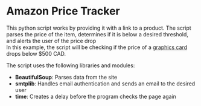 # Amazon Price Tracker

This python script works by providing it with a link to a product. 
The script parses the price of the item, determines if it is below a desired threshold, and alerts the user of the price drop<br>
In this example, the script will be checking if the price of a [graphics card](https://www.amazon.ca/MSI-GeForce-RTX-3060-12G/dp/B08WPJ5P4R/ref=sr_1_12?crid=1O3VY85AZOS58&keywords=graphics+card&qid=1672890342&sprefix=graphics+car%2Caps%2C159&sr=8-12) drops below $500 CAD.

The script uses the following libraries and modules:

- **BeautifulSoup**: Parses data from the site
- **smtplib**: Handles email authentication and sends an email to the desired user
- **time**: Creates a delay before the program checks the page again
